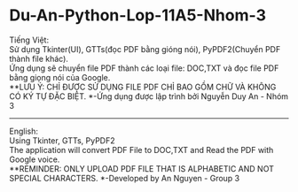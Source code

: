 # Du-An-Python-Lop-11A5-Nhom-3
Tiếng Việt:
<br>
 Sử dụng Tkinter(UI), GTTs(đọc PDF bằng gióng nói), PyPDF2(Chuyển PDF thành file khác).
 <br>
 Ứng dụng sẽ chuyển file PDF thành các loại file: DOC,TXT và đọc file PDF bằng giọng nói của Google.
 <br>
 **LƯU Ý: CHỈ ĐƯỢC SỬ DỤNG FILE PDF CHỈ BAO GỒM CHỮ VÀ KHÔNG CÓ KÝ TỰ ĐẶC BIỆT.
     *-Ứng dụng được lập trình bởi Nguyễn Duy An - Nhóm 3
     
<hr>

English:
<br>
 Using Tkinter, GTTs, PyPDF2
 <br>
 The application will convert PDF File to DOC,TXT and Read the PDF with Google voice. 
 <br>
 **REMINDER: ONLY UPLOAD PDF FILE THAT IS ALPHABETIC AND NOT SPECIAL CHARACTERS.
    *-Developed by An Nguyen - Group 3
